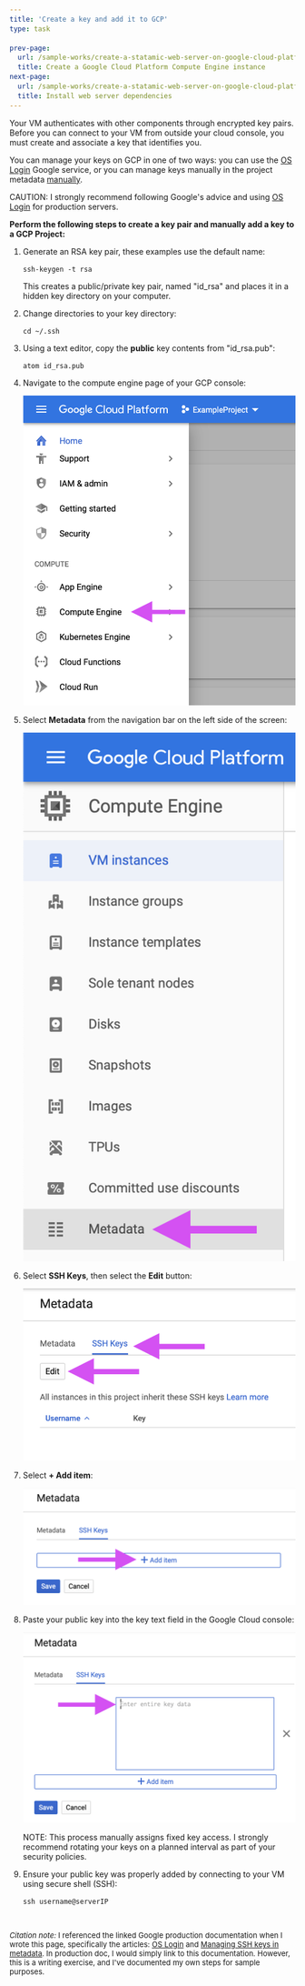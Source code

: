 ```yaml
---
title: 'Create a key and add it to GCP'
type: task

prev-page: 
  url: /sample-works/create-a-statamic-web-server-on-google-cloud-platform/create-a-google-cloud-platform-compute-engine-instance
  title: Create a Google Cloud Platform Compute Engine instance
next-page: 
  url: /sample-works/create-a-statamic-web-server-on-google-cloud-platform/install-web-server-dependencies
  title: Install web server dependencies
---
```


<!-- Web servers and GCP Compute Instances are networked at the IP level. This means that when you create a VM, it will be assigned an internal IP address, as well as a temporary public IP address. You can use the public IP address to connect to it  -->

<!-- Access to your VM is secured using something called the **AAA** network model. The **AAA** network model breaks down as:

* Authentication
* Authorization
* Accounting -->

Your VM authenticates with other components through encrypted key pairs. Before you can connect to your VM from outside your cloud console, you must create and associate a key that identifies you.

You can manage your keys on GCP in one of two ways: you can use the [OS Login](https://cloud.google.com/compute/docs/oslogin/) Google service, or you can manage keys manually in the project metadata [manually](https://cloud.google.com/compute/docs/instances/adding-removing-ssh-keys).

<div class="note">
CAUTION: I strongly recommend following Google's advice and using <a href="https://cloud.google.com/compute/docs/oslogin/">OS Login</a> for production servers.
</div>

**Perform the following steps to create a key pair and manually add a key to a GCP Project:**

1. Generate an RSA key pair, these examples use the default name:

    ```
    ssh-keygen -t rsa
    ```

    This creates a public/private key pair, named "id_rsa" and places it in a hidden key directory on your computer.

2. Change directories to your key directory:

    ```
    cd ~/.ssh
    ```

3. Using a text editor, copy the **public** key contents from "id_rsa.pub":

    ```
    atom id_rsa.pub
    ```

3. Navigate to the compute engine page of your GCP console:

    ![](/assets/img/gcpComputeEngine.png)

4. Select **Metadata** from the navigation bar on the left side of the screen:

    ![](/assets/img/gcpMetadata.png)

5. Select **SSH Keys**, then select the **Edit** button:

    <img class="imgOverrideSmall" src="/assets/img/gcpSshEdit.png"/>

7. Select **+ Add item**:

    <img class="imgOverrideSmall" src="/assets/img/gcpAddItem.png"/>

8. Paste your public key into the key text field in the Google Cloud console:

    <img class="imgOverrideSmall" src="/assets/img/gcpPaste.png"/>

    <div class="note">
    <p>NOTE: This process manually assigns fixed key access. I strongly recommend rotating your keys on a planned interval as part of your security policies. </p>
    </div>

9. Ensure your public key was properly added by connecting to your VM using secure shell (SSH):

    ```
    ssh username@serverIP
    ```



<br/>
<p style="font-size: small;"><i>Citation note:</i> I referenced the linked Google production documentation when I wrote this page, specifically the articles: <a href="https://cloud.google.com/compute/docs/oslogin/">OS Login</a> and <a href="https://cloud.google.com/compute/docs/instances/adding-removing-ssh-keys">Managing SSH keys in metadata</a>. In production doc, I would simply link to this documentation. However, this is a writing exercise, and I've documented my own steps for sample purposes.</p>
